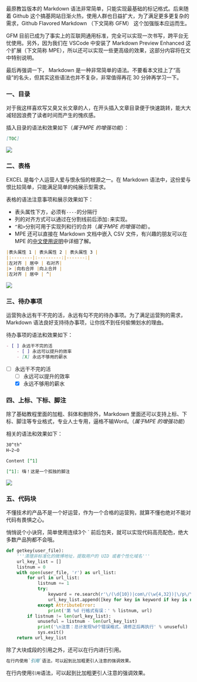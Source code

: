 最原教旨版本的 Markdown 语法非常简单，只能实现最基础的标记格式。后来随着 Github 这个搞基网站日渐火热，使用人群也日益扩大，为了满足更多更复杂的需求，Github Flavored Markdown （下文简称 GFM） 这个加强版本应运而生。

GFM 目前已成为了事实上的互联网通用标准，完全可以实现一次书写，跨平台无忧使用。另外，因为我们在 VSCode 中安装了 Markdown Preview Enhanced 这个扩展（下文简称 MPE），所以还可以实现一些更高级的效果，这部分内容将在文中特别说明。

最后再强调一下， Markdown 是一种非常简单的语法。不要看本文挂上了“高级”的名头，但其实这些语法也并不复杂，非常值得再花 30 分钟再学习一下。

### 一、目录

对于我这样喜欢写又臭又长文章的人，在开头插入文章目录便于快速跳转，能大大减轻因浪费了读者时间而产生的愧疚感。

插入目录的语法和效果如下（*属于MPE 的增强功能*）：

```Markdown
[TOC]
```

![](http://assets.libukai.top/img/MarkdownToc.jpg)

### 二、表格

EXCEL 是每个人运营人爱与恨永恒的根源之一。在 Markdown 语法中，这份爱与恨比较简单，只能满足简单的纯展示型需求。

表格的语法注意事项和展示效果如下：

+ 表头属性下方，必须有`----`的分隔行
+ 列的对齐方式可以通过在分割线前后添加`:`来实现。
+ `^`和`>`分别可用于实现列和行的合并（*属于MPE 的增强功能*）。
+ MPE 还可以直接在 Markdown 文档中嵌入 CSV 文件，有兴趣的朋友可以在 MPE 的[中文使用说明](https://shd101wyy.github.io/markdown-preview-enhanced/#/zh-cn/)中详细了解。

```Markdown
|表头属性 1 | 表头属性 2 | 表头属性 3 |
|:--------|:---------:|-------:|
|左对齐 | 居中 | 右对齐|
|> |向右合并 |向上合并 |
|左对齐 | 居中 | ^|
```

![](http://assets.libukai.top/img/Markdown表格.jpg)

### 三、待办事项

运营狗永远有干不完的活，永远有勾不完的待办事项。为了满足运营狗的需求，Markdown 语法良好支持待办事项，让你找不到任何偷懒划水的理由。

待办事项的语法和效果如下：

```Markdown
- [ ] 永远干不完的活
    - [ ] 永远可以提升的效率
    - [X] 永远不够用的薪水
```

- [ ] 永远干不完的活
    - [ ] 永远可以提升的效率
    - [x] 永远不够用的薪水

### 四、上标、下标、脚注

除了基础教程里面的加粗、斜体和删除外，Markdown 里面还可以支持上标、下标、脚注等专业格式，专业人士专用，逼格不输Word。（*属于MPE 的增强功能*）

相关的语法和效果如下：

```Markdown
30^th^
H~2~O

Content [^1]

[^1]: 嗨！这是一个孤独的脚注

```

![](http://assets.libukai.top/img/Markdown标注.jpg)


### 五、代码块

不懂技术的产品不是一个好运营，作为一个合格的运营狗，就算不懂也绝对不能对代码有畏惧之心。

悄悄说个小诀窍，简单使用连续3个 ` 前后包夹，就可以实现代码高亮配色，绝大多数产品狗都不会哦。


```Python
def getkey(user_file):
    '''清理非标准化的微博地址，提取用户的 UID 或者个性化域名'''
    url_key_list = []
    listnum = 0
    with open(user_file, 'r') as url_list:
        for url in url_list:
            listnum += 1
            try:
                keyword = re.search(r'\/(\d{10})|com\/(\w{4,32})|\/p\/\d{6}(\d{10})|^(\d{5,10})$', url).groups()
                url_key_list.append([key for key in keyword if key is not None][0])
            except AttributeError:
                print('第 %d 行格式有误：' % listnum, url)
        if listnum != len(url_key_list):
            unuseful = listnum - len(url_key_list)
            print('\n注意：总计发现%d个错误格式，请修正后再执行' % unuseful)
            sys.exit()
    return url_key_list
```

除了大块成段的引用之外，还可以在行内进行引用。

```Markdown
在行内使用`引用`语法，可以起到比加粗更引人注意的强调效果。
```

在行内使用`引用`语法，可以起到比加粗更引人注意的强调效果。

[^1]: 嗨！这是一个孤独的脚注


